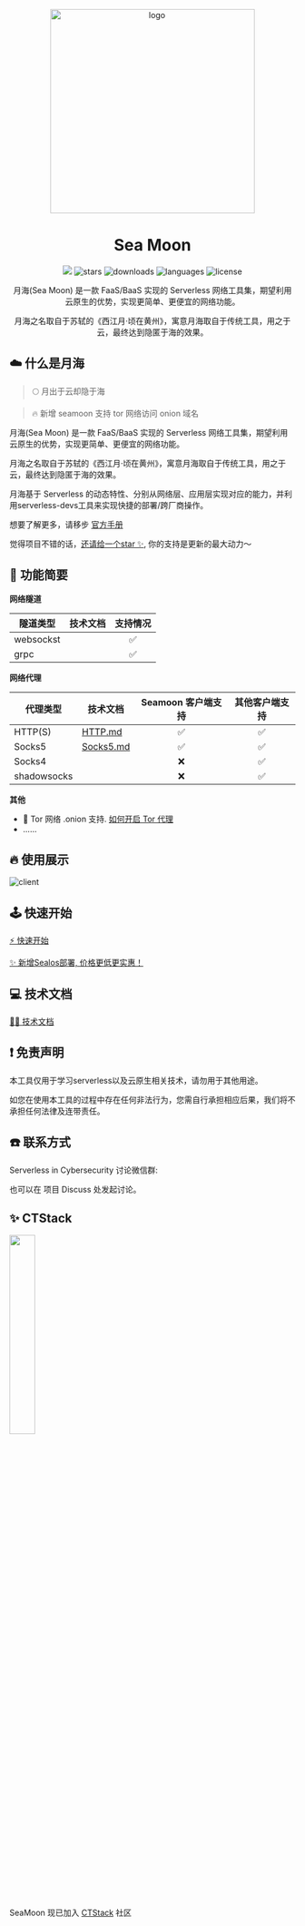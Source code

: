 <p align="center">
    <img src="https://seamoon.oss-cn-hangzhou.aliyuncs.com/logo.png" width="360" alt="logo"/>
</p>
<h1 align="center">Sea Moon</h1>

<p align="center">
<img src="https://goreportcard.com/badge/github.com/DVKunion/SeaMoon" />
<img src="https://img.shields.io/github/stars/DVKunion/SeaMoon.svg"  alt="stars"/>
<img src="https://img.shields.io/github/downloads/dvkunion/seamoon/total?color=orange" alt="downloads" />
<img src="https://img.shields.io/github/languages/top/DVKunion/SeaMoon.svg?&color=blueviolet" alt="languages">
<img src="https://img.shields.io/badge/LICENSE-MIT-777777.svg"  alt="license"/>
</p>

<p align="center">
    月海(Sea Moon) 是一款 FaaS/BaaS 实现的 Serverless 网络工具集，期望利用云原生的优势，实现更简单、更便宜的网络功能。
</p>
<p align="center">
    月海之名取自于苏轼的《西江月·顷在黄州》，寓意月海取自于传统工具，用之于云，最终达到隐匿于海的效果。
</p>

## ☁️ 什么是月海

> 🌕 月出于云却隐于海

> 🔥 新增 seamoon 支持 tor 网络访问 onion 域名 

月海(Sea Moon) 是一款 FaaS/BaaS 实现的 Serverless 网络工具集，期望利用云原生的优势，实现更简单、更便宜的网络功能。

月海之名取自于苏轼的《西江月·顷在黄州》，寓意月海取自于传统工具，用之于云，最终达到隐匿于海的效果。

月海基于 Serverless 的动态特性、分别从网络层、应用层实现对应的能力，并利用serverless-devs工具来实现快捷的部署/跨厂商操作。

想要了解更多，请移步 [官方手册](https://seamoon.dvkunion.cn)

觉得项目不错的话，[还请给一个star ✨](https://github.com/DVKunion/SeaMoon), 你的支持是更新的最大动力～

## 🔨 功能简要


**网络隧道**

| 隧道类型      | 技术文档 |  支持情况  |
|-----------|------|:------:|
| websockst | []() |   ✅    |
| grpc      | []() |   ✅    |


**网络代理**

| 代理类型        | 技术文档                                                      | Seamoon 客户端支持 | 其他客户端支持 |
|-------------|-----------------------------------------------------------|:-------------:|:-------:|
| HTTP(S)     | [HTTP.md](https://seamoon.dvkunion.cn/tech/net/http/)     |       ✅       |    ✅    |
| Socks5      | [Socks5.md](https://seamoon.dvkunion.cn/tech/net/socks5/) |       ✅       |    ✅    |
| Socks4      | []()                                                      |       ❌       |    ✅    |
| shadowsocks | []()                                                      |       ❌       |    ✅    |

**其他**

+  🧅 Tor 网络 .onion 支持. [如何开启 Tor 代理](https://seamoon.dvkunion.cn/guide/client/tor/)
+ ......

## 🔥 使用展示

![client](https://seamoon.oss-cn-hangzhou.aliyuncs.com/0dd37f5600364e59a9457e38eaf77b1f.png)

## 🕹 快速开始

[⚡️ 快速开始](https://seamoon.dvkunion.cn/guide/start)

[✨ 新增Sealos部署, 价格更低更实惠！](https://seamoon.dvkunion.cn/guide/deploy/sealos)

## 💻 技术文档

[🧑‍💻 技术文档](https://seamoon.dvkunion.cn/tech/feature)

## ❗ 免责声明

本工具仅用于学习serverless以及云原生相关技术，请勿用于其他用途。

如您在使用本工具的过程中存在任何非法行为，您需自行承担相应后果，我们将不承担任何法律及连带责任。

## ☎️ 联系方式

Serverless in Cybersecurity 讨论微信群:

也可以在 项目 Discuss 处发起讨论。

## ✨ CTStack
<img src="https://ctstack-oss.oss-cn-beijing.aliyuncs.com/CT%20Stack-2.png" width="30%" />

SeaMoon 现已加入 [CTStack](https://stack.chaitin.com/tool/detail?id=186) 社区
